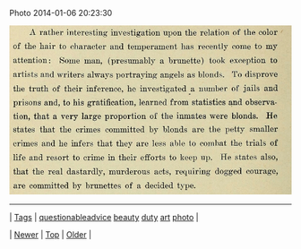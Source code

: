 <!--
title: Photo 2014-01-06 20
date: 2020-06-28T15:27:00.234Z
tags: questionableadvice, beauty, duty, art, photo
-->


Photo 2014-01-06 20:23:30

![](72469432371-0.jpg)

<!--BOTTOM-POST-NAVIGATION-->
---

| [Tags](tags.md) | [questionableadvice](tag-questionableadvice.md) [beauty](tag-beauty.md) [duty](tag-duty.md) [art](tag-art.md) [photo](tag-photo.md) |

| [Newer](72459318170.md) | [Top](index.md) | [Older](72470142669.md) |